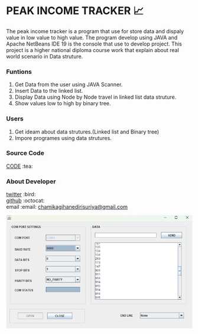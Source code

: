 # PEAK INCOME TRACKER :chart_with_upwards_trend:

The peak income tracker is a program that use for store data and dispaly value in low value to high value.
The program develop using JAVA and Apache NetBeans IDE 19 is the console that use to develop project.
This project is a higher national diploma course work that explain about real world scenario in Data struture.<br>
<h3>Funtions</h3>

1. Get Data from the user using JAVA Scanner.
2. Insert Data to the linked list.
3. Display Data using Node by Node travel in linked list data struture.
4. Show values low to high by binary tree.

<h3>Users</h3>

1. Get ideam about data strutures.(Linked list and Binary tree)
2. Impore programes using data strutures.

<h3>Source Code</h3>

[CODE](src/businessstrategyshowing_programme/BusinessStrategyShowing_Programme.java) \:tea:

<h3>About Developer</h3>

[twitter](https://twitter.com/Chamika_gihan_) \:bird: <br>
[github](https://github.com/TrakaWhyyy) \:octocat: <br>
email \:email: chamikagihanedirisuriya@gmail.com <br>

![alt text](https://github.com/TrakaWhyyy/Serial-Port-Reader/blob/7356e1333aa3d30ff3fdb10de19e2b66c834089c/Screenshot%202024-06-05%20004427.png?raw=true)
